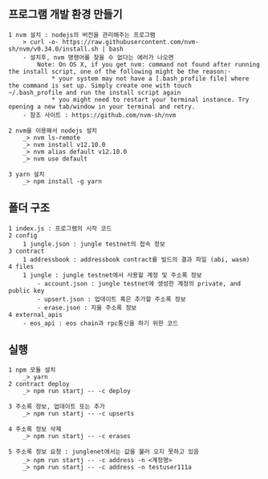 
## 프로그램 개발 환경 만들기
    1 nvm 설치 : nodejs의 버전을 관리해주는 프로그램
        > curl -o- https://raw.githubusercontent.com/nvm-sh/nvm/v0.34.0/install.sh | bash
        - 설치후, nvm 명령어를 찾을 수 없다는 에러가 나오면
            Note: On OS X, if you get nvm: command not found after running the install script, one of the following might be the reason:-
                * your system may not have a [.bash_profile file] where the command is set up. Simply create one with touch ~/.bash_profile and run the install script again
                * you might need to restart your terminal instance. Try opening a new tab/window in your terminal and retry.
        - 참조 사이트 : https://github.com/nvm-sh/nvm

    2 nvm을 이용해서 nodejs 설치
        _> nvm ls-remote
        _> nvm install v12.10.0
        _> nvm alias default v12.10.0
        _> nvm use default

    3 yarn 설치
        _> npm install -g yarn

## 폴더 구조
    1 index.js : 프로그램의 시작 코드
    2 config
        1 jungle.json : jungle testnet의 접속 정보
    3 contract
        1 addressbook : addressbook contract를 빌드의 결과 파일 (abi, wasm)
    4 files
        1 jungle : jungle testnet에서 사용할 계정 및 주소록 정보
            - account.json : jungle testnet에 생성한 계정의 private, and public key
            - upsert.json : 업데이트 혹은 추가할 주소록 정보
            - erase.json : 지울 주소록 정보
    4 external_apis
        - eos_api : eos chain과 rpc통신을 하기 위한 코드

## 실행
    1 npm 모듈 설치
        _> yarn
    2 contract deploy
        _> npm run startj -- -c deploy

    3 주소록 정보, 업데이트 또는 추가
        _> npm run startj -- -c upserts

    4 주소록 정보 삭제
        _> npm run startj -- -c erases

    5 주소록 정보 요청 : junglenet에서는 값을 불러 오지 못하고 있음
        _> npm run startj -- -c address -n <계정명>
        _> npm run startj -- -c address -n testuser111a




